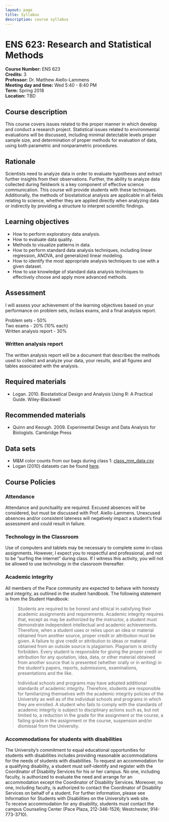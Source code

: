 ```yaml
---
layout: page
title: Syllabus
description: course syllabus
---
```


# ENS 623: Research and Statistical Methods

**Course Number:** ENS 623  
**Credits:** 3  
**Professor:** Dr. Matthew Aiello-Lammens  
**Meeting day and time:** Wed 5:40 - 8:40 PM  
**Term:** Spring 2018  
**Location:** TBD   

## Course description

This course covers issues related to the proper manner in which develop and conduct a research project.
Statistical issues related to environmental evaluations will be discussed, including minimal detectable levels proper sample size, and determination of proper methods for evaluation of data, using both parametric and nonparametric procedures. 

## Rationale

Scientists need to analyze data in order to evaluate hypotheses and extract further insights from their observations. 
Further, the ability to analyze data collected during fieldwork is a key component of effective science communication. 
This course will provide students with these techniques.
Additionally, the methods of biostatistical analysis are applicable in all fields relating to science, whether they are applied directly when analyzing data or indirectly by providing a structure to interpret scientific findings.


## Learning objectives

* How to perform exploratory data analysis.
* How to evaluate data quality.
* Methods to visualize patterns in data.
* How to perform standard data analysis techniques, including linear regression, ANOVA, and generalized linear modeling.
* How to identify the most appropriate analysis techniques to use with a given dataset.
* How to use knowledge of standard data analysis techniques to effectively choose and apply more advanced methods.

## Assessment

I will assess your achievement of the learning objectives based on your performance on problem sets, inclass exams, and a final analysis report.

Problem sets - 50%  
Two exams - 20% (10% each)  
Written analysis report - 30%  

### Written analysis report

The written analysis report will be a document that describes the methods used to collect and analyze your data, your results, and all figures and tables associated with the analysis. 


## Required materials

* Logan. 2010. Biostatistical Design and Analysis Using R: A Practical Guide. Wiley-Blackwell

## Recommended materials

* Quinn and Keough. 2009. Experimental Design and Data Analysis for Biologists. Cambridge Press


## Data sets

* M&M color counts from our bags during class 1: [class_mm_data.csv](http://mlammens.github.io/Biostats/data/class_mm_data.csv)
* Logan (2010) datasets can be found [here](https://github.com/mlammens/Biostats/tree/gh-pages/data/Logan_Examples).

Course Policies
---------------

### Attendance

Attendance and punctuality are required. Excused absences will be
considered, but must be discussed with Prof. Aiello-Lammens. Unexcused
absences and/or consistent lateness will negatively impact a student’s
final assessment and could result in failure.

### Technology in the Classroom

Use of computers and tablets may be necessary to complete some in-class
assignments. However, I expect you to respectful and professional, and
not to be “surfing the internet” during class. If I witness this
activity, you will not be allowed to use technology in the classroom
thereafter.

### Academic integrity

All members of the Pace community are expected to behave with honesty
and integrity, as outlined in the student handbook. The following
statement is from the Student Handbook:

> Students are required to be honest and ethical in satisfying their
> academic assignments and requirements. Academic integrity requires
> that, except as may be authorized by the instructor, a student must
> demonstrate independent intellectual and academic achievements.
> Therefore, when a student uses or relies upon an idea or material
> obtained from another source, proper credit or attribution must be
> given. A failure to give credit or attribution to ideas or material
> obtained from an outside source is plagiarism. Plagiarism is strictly
> forbidden. Every student is responsible for giving the proper credit
> or attribution for any quotation, idea, data, or other material
> obtained from another source that is presented (whether orally or in
> writing) in the student’s papers, reports, submissions, examinations,
> presentations and the like.
>
> Individual schools and programs may have adopted additional standards
> of academic integrity. Therefore, students are responsible for
> familiarizing themselves with the academic integrity policies of the
> University as well as of the individual schools and programs in which
> they are enrolled. A student who fails to comply with the standards of
> academic integrity is subject to disciplinary actions such as, but not
> limited to, a reduction in the grade for the assignment or the course,
> a failing grade in the assignment or the course, suspension and/or
> dismissal from the University.

### Accommodations for students with disabilities

The University’s commitment to equal educational opportunities for
students with disabilities includes providing reasonable accommodations
for the needs of students with disabilities. To request an accommodation
for a qualifying disability, a student must self-identify and register
with the Coordinator of Disability Services for his or her campus. No
one, including faculty, is authorized to evaluate the need and arrange
for an accommodation except the Coordinator of Disability Services.
Moreover, no one, including faculty, is authorized to contact the
Coordinator of Disability Services on behalf of a student. For further
information, please see Information for Students with Disabilities on
the University’s web site.\
To receive accommodation for any disability, students must contact the
campus Counseling Center (Pace Plaza, 212-346-1526; Westchester,
914-773-3710).
